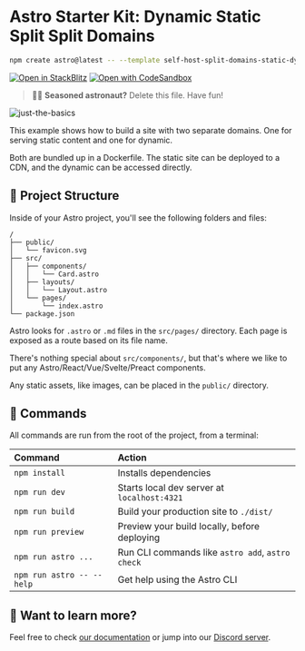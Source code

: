 # Astro Starter Kit: Dynamic Static Split Split Domains

```sh
npm create astro@latest -- --template self-host-split-domains-static-dynamic
```

[![Open in StackBlitz](https://developer.stackblitz.com/img/open_in_stackblitz.svg)](https://stackblitz.com/github/Jacob-Roberts/astro-dynamic-static-split-domain/tree/latest/playground)
[![Open with CodeSandbox](https://assets.codesandbox.io/github/button-edit-lime.svg)](https://codesandbox.io/p/sandbox/github/Jacob-Roberts/astro-dynamic-static-split-domain/tree/latest/playground)

> 🧑‍🚀 **Seasoned astronaut?** Delete this file. Have fun!

![just-the-basics](https://github.com/withastro/astro/assets/2244813/a0a5533c-a856-4198-8470-2d67b1d7c554)

This example shows how to build a site with two separate domains. One for serving static content and one for dynamic.

Both are bundled up in a Dockerfile. The static site can be deployed to a CDN, and the dynamic can be accessed directly.

## 🚀 Project Structure

Inside of your Astro project, you'll see the following folders and files:

```text
/
├── public/
│   └── favicon.svg
├── src/
│   ├── components/
│   │   └── Card.astro
│   ├── layouts/
│   │   └── Layout.astro
│   └── pages/
│       └── index.astro
└── package.json
```

Astro looks for `.astro` or `.md` files in the `src/pages/` directory. Each page is exposed as a route based on its file name.

There's nothing special about `src/components/`, but that's where we like to put any Astro/React/Vue/Svelte/Preact components.

Any static assets, like images, can be placed in the `public/` directory.

## 🧞 Commands

All commands are run from the root of the project, from a terminal:

| Command                   | Action                                           |
| :------------------------ | :----------------------------------------------- |
| `npm install`             | Installs dependencies                            |
| `npm run dev`             | Starts local dev server at `localhost:4321`      |
| `npm run build`           | Build your production site to `./dist/`          |
| `npm run preview`         | Preview your build locally, before deploying     |
| `npm run astro ...`       | Run CLI commands like `astro add`, `astro check` |
| `npm run astro -- --help` | Get help using the Astro CLI                     |

## 👀 Want to learn more?

Feel free to check [our documentation](https://docs.astro.build) or jump into our [Discord server](https://astro.build/chat).
